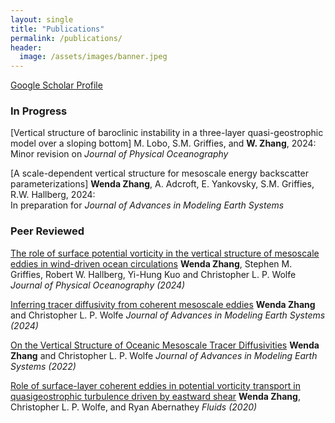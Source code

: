 ```yaml
---
layout: single
title: "Publications"
permalink: /publications/
header:
  image: /assets/images/banner.jpeg
---
```


[Google Scholar Profile](https://scholar.google.com/citations?user=qZRHaLQAAAAJ&hl=en)

### In Progress
[Vertical structure of baroclinic instability in a three-layer quasi-geostrophic model over a sloping bottom] 
M. Lobo, S.M. Griffies, and **W. Zhang**, 2024:
Minor revision on *Journal of Physical Oceanography*

[A scale-dependent vertical structure for mesoscale energy backscatter parameterizations]
**Wenda Zhang**, A. Adcroft, E. Yankovsky, S.M. Griffies, R.W. Hallberg, 2024:  
In preparation for *Journal of Advances in Modeling Earth Systems* 

### Peer Reviewed
[The role of surface potential vorticity in the vertical structure of mesoscale
eddies in wind-driven ocean circulations](https://doi.org/10.1175/JPO-D-23-0203.1)
**Wenda Zhang**, Stephen M. Griffies, Robert W. Hallberg,  Yi-Hung Kuo and Christopher L. P. Wolfe
*Journal of Physical Oceanography (2024)*

[Inferring tracer diffusivity from coherent mesoscale eddies](https://doi.org/10.1029/2023MS004004)
**Wenda Zhang** and Christopher L. P. Wolfe
*Journal of Advances in Modeling Earth Systems (2024)*

[On the Vertical Structure of Oceanic Mesoscale Tracer Diffusivities](https://agupubs.onlinelibrary.wiley.com/doi/full/10.1029/2021MS002891)
**Wenda Zhang** and Christopher L. P. Wolfe
*Journal of Advances in Modeling Earth Systems (2022)*

[Role of surface-layer coherent eddies in potential vorticity transport in quasigeostrophic turbulence driven by eastward shear](https://www.mdpi.com/2311-5521/5/1/2)
**Wenda Zhang**, Christopher L. P. Wolfe, and Ryan Abernathey
*Fluids (2020)*


